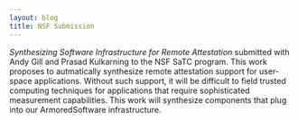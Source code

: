 ```yaml
---
layout: blog
title: NSF Submission
---
```

*Synthesizing Software Infrastructure for Remote Attestation*
submitted with Andy Gill and Prasad Kulkarning to the NSF SaTC
program.  This work proposes to autmatically synthesize remote
attestation support for user-space applications.  Without such
support, it will be difficult to field trusted computing techniques
for applications that require sophisticated measurement capabilities.
This work will synthesize components that plug into our
ArmoredSoftware infrastructure.
